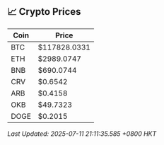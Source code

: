 ## 📈 Crypto Prices

| Coin | Price |
| ---- | ----- |
| BTC | $117828.0331 |
| ETH | $2989.0747 |
| BNB | $690.0744 |
| CRV | $0.6542 |
| ARB | $0.4158 |
| OKB | $49.7323 |
| DOGE | $0.2015 |

_Last Updated: 2025-07-11 21:11:35.585 +0800 HKT_